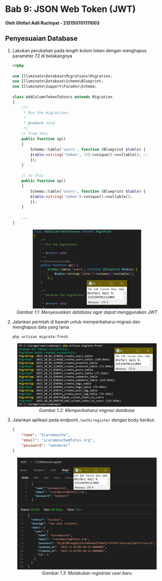 # **Bab 9: JSON Web Token (JWT)**
**Oleh Ghifari Adil Ruchiyat - 215150701111003**

## Penyesuaian Database
1. Lakukan perubahan pada length kolom token dengan menghapus parameter 72 di belakangnya
    ```php
    <?php

    use Illuminate\Database\Migrations\Migration;
    use Illuminate\Database\Schema\Blueprint;
    use Illuminate\Support\Facades\Schema;

    class AddColumnTokenToUsers extends Migration
    {
        /**
         * Run the migrations.
         *
         * @return void
         */
        // from this
        public function up()
        {
            Schema::table('users', function (Blueprint $table) {
            $table->string('token', 72)->unique()->nullable(); //
            });
        }

        // to this
        public function up()
        {
            Schema::table('users', function (Blueprint $table) {
            $table->string('token')->unique()->nullable();
            });
        }
        
        ...
    }
    ```

    <p align="center">
       <img src="pic/ss1-01.png" width=350></img><br>
       <i>Gambar 1.1: Menyesuaikan database agar dapat menggunakan JWT</i>
    </p>

2. Jalankan perintah di bawah untuk memperbaharui migrasi dan menghapus data yang lama

    ```
    php artisan migrate:fresh
    ```

    <p align="center">
       <img src="pic/ss1-02.png" width=450></img><br>
       <i>Gambar 1.2: Memperbaharui migrasi database</i>
    </p>

3. Jalankan aplikasi pada endpoint `/auth/register` dengan body berikut.

    ```JSON
    {
        "name": "Scaramouche",
        "email": "scaramouche@fatui.org",
        "password": "wanderer"
    }
    ```

    <p align="center">
       <img src="pic/ss1-03.png" width=450></img><br>
       <i>Gambar 1.3: Melakukan registrasi user baru</i>
    </p>